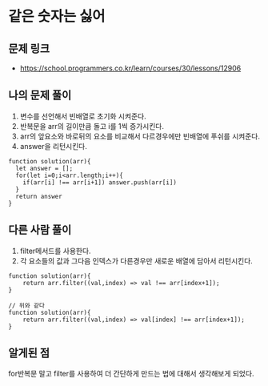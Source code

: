 # 같은 숫자는 싫어

## 문제 링크

- https://school.programmers.co.kr/learn/courses/30/lessons/12906

## 나의 문제 풀이

1. 변수를 선언해서 빈배열로 초기화 시켜준다.
2. 반복문을 arr의 길이만큼 돌고 i를 1씩 증가시킨다.
3. arr의 앞요소와 바로뒤의 요소를 비교해서 다르경우에만 빈배열에 푸쉬를 시켜준다.
4. answer을 리턴시킨다.

```Js
function solution(arr){
  let answer = [];
  for(let i=0;i<arr.length;i++){
    if(arr[i] !== arr[i+1]) answer.push(arr[i])
  }
  return answer
}

```

## 다른 사람 풀이

1. filter메서드를 사용한다.
2. 각 요소들의 값과 그다음 인덱스가 다른경우만 새로운 배열에 담아서 리턴시킨다.

```Js
function solution(arr){
    return arr.filter((val,index) => val !== arr[index+1]);
}

// 위와 같다
function solution(arr){
    return arr.filter((val,index) => val[index] !== arr[index+1]);
}

```

## 알게된 점

for반복문 말고 filter를 사용하여 더 간단하게 만드는 법에 대해서 생각해보게 되었다.
